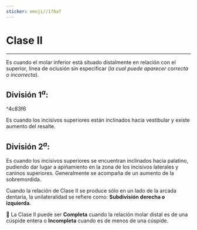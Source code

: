 ```yaml
---
sticker: emoji//1f6a7
---
```


# Clase II
___
Es cuando el molar inferior está situado distalmente en relación con el superior, línea de oclusión sin especificar (_la cual puede aparecer correcta o incorrecta_).

## División 1$^a$:

^4c83f6

Es cuando los incisivos superiores están inclinados hacia vestibular y existe aumento del resalte.

## División 2$^a$:
Es cuando los incisivos superiores se encuentran inclinados hacia palatino, pudiendo dar lugar a apiñamiento en la zona de los incisivos laterales y caninos superiores. Generalmente se acompaña de un aumento de la sobremordida.

Cuando la relación de Clase II se produce sólo en un lado de la arcada dentaria, la unilateralidad se refiere como: **Subdivisión derecha o izquierda**.

👀 La Clase II puede ser **Completa** cuando la relación molar distal es de una cúspide entera o **Incompleta** cuando es de menos de una cúspide.

